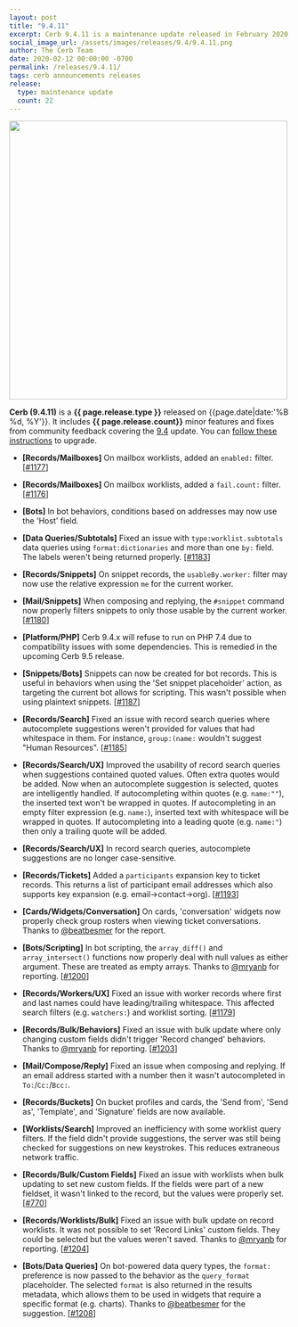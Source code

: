 ```yaml
---
layout: post
title: "9.4.11"
excerpt: Cerb 9.4.11 is a maintenance update released in February 2020 with 22 minor features and fixes from community feedback.
social_image_url: /assets/images/releases/9.4/9.4.11.png
author: The Cerb Team
date: 2020-02-12 00:00:00 -0700
permalink: /releases/9.4.11/
tags: cerb announcements releases
release:
  type: maintenance update
  count: 22
---
```


<div class="cerb-screenshot">
<img src="{{page.social_image_url}}" class="screenshot" width="500">
</div>

**Cerb (9.4.11)** is a **{{ page.release.type }}** released on {{page.date|date:'%B %d, %Y'}}. It includes **{{ page.release.count}}** minor features and fixes from community feedback covering the [9.4](/releases/9.4/) update.  You can [follow these instructions](/docs/upgrading/) to upgrade.

* **[Records/Mailboxes]** On mailbox worklists, added an `enabled:` filter. [[#1177](https://github.com/jstanden/cerb/issues/1177)]

* **[Records/Mailboxes]** On mailbox worklists, added a `fail.count:` filter. [[#1176](https://github.com/jstanden/cerb/issues/1176)]

* **[Bots]** In bot behaviors, conditions based on addresses may now use the 'Host' field.

* **[Data Queries/Subtotals]** Fixed an issue with `type:worklist.subtotals` data queries using `format:dictionaries` and more than one `by:` field. The labels weren't being returned properly. [[#1183](https://github.com/jstanden/cerb/issues/1183)]

* **[Records/Snippets]** On snippet records, the `usableBy.worker:` filter may now use the relative expression `me` for the current worker.

* **[Mail/Snippets]** When composing and replying, the `#snippet` command now properly filters snippets to only those usable by the current worker. [[#1180](https://github.com/jstanden/cerb/issues/1180)]

* **[Platform/PHP]** Cerb 9.4.x will refuse to run on PHP 7.4 due to compatibility issues with some dependencies. This is remedied in the upcoming Cerb 9.5 release.

* **[Snippets/Bots]** Snippets can now be created for bot records. This is useful in behaviors when using the 'Set snippet placeholder' action, as targeting the current bot allows for scripting. This wasn't possible when using plaintext snippets. [[#1187](https://github.com/jstanden/cerb/issues/1187)]

* **[Records/Search]** Fixed an issue with record search queries where autocomplete suggestions weren't provided for values that had whitespace in them. For instance, `group:(name:` wouldn't suggest "Human Resources". [[#1185](https://github.com/jstanden/cerb/issues/1185)]

* **[Records/Search/UX]** Improved the usability of record search queries when suggestions contained quoted values. Often extra quotes would be added. Now when an autocomplete suggestion is selected, quotes are intelligently handled. If autocompleting within quotes (e.g. `name:""`), the inserted text won't be wrapped in quotes. If autocompleting in an empty filter expression (e.g. `name:`), inserted text with whitespace will be wrapped in quotes. If autocompleting into a leading quote (e.g. `name:"`) then only a trailing quote will be added.

* **[Records/Search/UX]** In record search queries, autocomplete suggestions are no longer case-sensitive.

* **[Records/Tickets]** Added a `participants` expansion key to ticket records. This returns a list of participant email addresses which also supports key expansion (e.g. email->contact->org). [[#1193](https://github.com/jstanden/cerb/issues/1193)]

* **[Cards/Widgets/Conversation]** On cards, 'conversation' widgets now properly check group rosters when viewing ticket conversations. Thanks to [@beatbesmer](https://github.com/beatbesmer) for the report.

* **[Bots/Scripting]** In bot scripting, the `array_diff()` and `array_intersect()` functions now properly deal with null values as either argument. These are treated as empty arrays. Thanks to [@mryanb](https://github.com/mryanb) for reporting. [[#1200](https://github.com/jstanden/cerb/issues/1200)]

* **[Records/Workers/UX]** Fixed an issue with worker records where first and last names could have leading/trailing whitespace. This affected search filters (e.g. `watchers:`) and worklist sorting. [[#1179](https://github.com/jstanden/cerb/issues/1179)]

* **[Records/Bulk/Behaviors]** Fixed an issue with bulk update where only changing custom fields didn't trigger 'Record changed' behaviors. Thanks to [@mryanb](https://github.com/mryanb) for reporting. [[#1203](https://github.com/jstanden/cerb/issues/1203)]

* **[Mail/Compose/Reply]** Fixed an issue when composing and replying. If an email address started with a number then it wasn't autocompleted in `To:`/`Cc:`/`Bcc:`.

* **[Records/Buckets]** On bucket profiles and cards, the 'Send from', 'Send as', 'Template', and 'Signature' fields are now available.

* **[Worklists/Search]** Improved an inefficiency with some worklist query filters. If the field didn't provide suggestions, the server was still being checked for suggestions on new keystrokes. This reduces extraneous network traffic.

* **[Records/Bulk/Custom Fields]** Fixed an issue with worklists when bulk updating to set new custom fields. If the fields were part of a new fieldset, it wasn't linked to the record, but the values were properly set. [[#770](https://github.com/jstanden/cerb/issues/770)]

* **[Records/Worklists/Bulk]** Fixed an issue with bulk update on record worklists. It was not possible to set 'Record Links' custom fields. They could be selected but the values weren't saved. Thanks to [@mryanb](https://github.com/mryanb) for reporting. [[#1204](https://github.com/jstanden/cerb/issues/1204)]

* **[Bots/Data Queries]** On bot-powered data query types, the `format:` preference is now passed to the behavior as the `query_format` placeholder. The selected `format` is also returned in the results metadata, which allows them to be used in widgets that require a specific format (e.g. charts). Thanks to [@beatbesmer](https://github.com/beatbesmer) for the suggestion. [[#1208](https://github.com/jstanden/cerb/issues/1208)]

